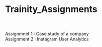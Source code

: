 # Trainity_Assignments <br> <br>

Assignmnet 1 : Case study of a company  <br>
Assignment 2 : Instagram User Analytics <br>
